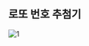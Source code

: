 ## 로또 번호 추첨기
  
  
![1](https://user-images.githubusercontent.com/98893006/235084800-8d35a310-41c7-4422-be0b-89be9612b509.png)

